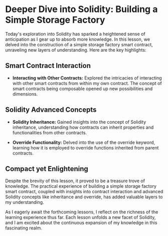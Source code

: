 # Deeper Dive into Solidity: Building a Simple Storage Factory

Today's exploration into Solidity has sparked a heightened sense of anticipation as I gear up to absorb more knowledge. In this lesson, we delved into the construction of a simple storage factory smart contract, unraveling new layers of understanding. Here are the key highlights:

## Smart Contract Interaction

- **Interacting with Other Contracts:** Explored the intricacies of interacting with other smart contracts from within my own contract. The concept of smart contracts being composable opened up new possibilities and dimensions.

## Solidity Advanced Concepts

- **Solidity Inheritance:** Gained insights into the concept of Solidity inheritance, understanding how contracts can inherit properties and functionalities from other contracts.

- **Override Functionality:** Delved into the use of the override keyword, learning how it is employed to override functions inherited from parent contracts.

## Compact yet Enlightening

Despite the brevity of this lesson, it proved to be a treasure trove of knowledge. The practical experience of building a simple storage factory smart contract, coupled with insights into contract interaction and advanced Solidity concepts like inheritance and override, has added valuable layers to my understanding.

As I eagerly await the forthcoming lessons, I reflect on the richness of the learning experience thus far. Each lesson unfolds a new facet of Solidity, and I am excited about the continuous expansion of my knowledge in this fascinating realm.
